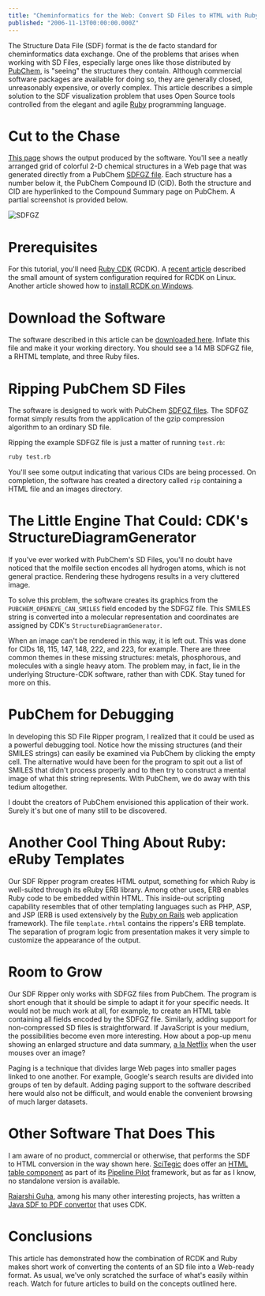 ```yaml
---
title: "Cheminformatics for the Web: Convert SD Files to HTML with Ruby CDK"
published: "2006-11-13T00:00:00.000Z"
---
```


The Structure Data File (SDF) format is the de facto standard for cheminformatics data exchange.  One of the problems that arises when working with SD Files, especially large ones like those distributed by <a href="http://pubchem.ncbi.nlm.nih.gov/">PubChem</a>, is "seeing" the structures they contain. Although commercial software packages are available for doing so, they are generally closed, unreasonably expensive, or overly complex. This article describes a simple solution to the SDF visualization problem that uses Open Source tools controlled from the elegant and agile <a href="http://www.ruby-lang.org">Ruby</a> programming language.

# Cut to the Chase

[This page](/images/posts/20061113/index.html) shows the output produced by the software. You'll see a neatly arranged grid of colorful 2-D chemical structures in a Web page that was generated directly from a PubChem <a href="/articles/2006/09/29/hacking-pubchem-direct-access-with-ftp">SDFGZ file</a>. Each structure has a number below it, the PubChem Compound ID (CID). Both the structure and CID are hyperlinked to the Compound Summary page on PubChem. A partial screenshot is provided below.

![SDFGZ](/images/posts/20061113/screenshot.png "SDFGZ")

# Prerequisites

For this tutorial, you'll need <a href="/articles/2006/10/30/agile-chemical-informatics-development-with-cdk-and-ruby-rcdk-0-3-0">Ruby CDK</a> (RCDK). A <a href="/articles/2006/09/25/cdk-the-ruby-way-rcdk-0-2-0">recent article</a> described the small amount of system configuration required for RCDK on Linux. Another article showed how to <a href="/articles/2006/10/12/running-ruby-java-bridge-on-windows">install RCDK on Windows</a>.

# Download the Software

The software described in this article can be <a href="http://rubyforge.org/frs/download.php/14636/sdf-ripper-0.0.1.tar.gz">downloaded here</a>. Inflate this file and make it your working directory. You should see a 14 MB SDFGZ file, a RHTML template, and three Ruby files.

# Ripping PubChem SD Files

The software is designed to work with PubChem <a href="/articles/2006/09/29/hacking-pubchem-direct-access-with-ftp">SDFGZ files</a>. The SDFGZ format simply results from the application of the gzip compression algorithm to an ordinary SD file.

Ripping the example SDFGZ file is just a matter of running `test.rb`:

```bash
ruby test.rb
```

You'll see some output indicating that various CIDs are being processed. On completion, the software has created a directory called `rip` containing a HTML file and an images directory.

# The Little Engine That Could: CDK's StructureDiagramGenerator

If you've ever worked with PubChem's SD Files, you'll no doubt have noticed that the molfile section encodes all hydrogen atoms, which is not general practice. Rendering these hydrogens results in a very cluttered image.

To solve this problem, the software creates its graphics from the <code>PUBCHEM_OPENEYE_CAN_SMILES</code> field encoded by the SDFGZ file. This SMILES string is converted into a molecular representation and coordinates are assigned by CDK's <code>StructureDiagramGenerator</code>.

When an image can't be rendered in this way, it is left out. This was done for CIDs 18, 115, 147, 148, 222, and 223, for example. There are three common themes in these missing structures: metals, phosphorous, and molecules with a single heavy atom. The problem may, in fact, lie in the underlying Structure-CDK software, rather than with CDK. Stay tuned for more on this.

# PubChem for Debugging

In developing this SD File Ripper program, I realized that it could be used as a powerful debugging tool. Notice how the missing structures (and their SMILES strings) can easily be examined via PubChem by clicking the empty cell. The alternative would have been for the program to spit out a list of SMILES that didn't process properly and to then try to construct a mental image of what this string represents. With PubChem, we do away with this tedium altogether.

I doubt the creators of PubChem envisioned this application of their work. Surely it's but one of many still to be discovered.

# Another Cool Thing About Ruby: eRuby Templates

Our SDF Ripper program creates HTML output, something for which Ruby is well-suited through its eRuby ERB library. Among other uses, ERB enables Ruby code to be embedded within HTML. This inside-out scripting capability resembles that of other templating languages such as PHP, ASP, and JSP (ERB is used extensively by the <a href="http://www.rubyonrails.org/">Ruby on Rails</a> web application framework). The file `template.rhtml` contains the rippers's ERB template. The separation of program logic from presentation makes it very simple to customize the appearance of the output.

# Room to Grow

Our SDF Ripper only works with SDFGZ files from PubChem. The program is short enough that it should be simple to adapt it for your specific needs. It would not be much work at all, for example, to create an HTML table containing all fields encoded by the SDFGZ file. Similarly, adding support for non-compressed SD files is straightforward. If JavaScript is your medium, the possibilities become even more interesting. How about a pop-up menu showing an enlarged structure and data summary, <a href="http://netflix.com">a la Netflix</a> when the user mouses over an image?

Paging is a technique that divides large Web pages into smaller pages linked to one another. For example, Google's search results are divided into groups of ten by default. Adding paging support to the software described here would also not be difficult, and would enable the convenient browsing of much larger datasets.

# Other Software That Does This

I am aware of no product, commercial or otherwise, that performs the SDF to HTML conversion in the way shown here. <a href="http://scitegic.com">SciTegic</a> does offer an <a href="http://www.scitegic.com/products/reporting/">HTML table component</a> as part of its <a href="http://www.scitegic.com/products/overview/">Pipeline Pilot</a> framework, but as far as I know, no standalone version is available.

<a href="http://cheminfo.informatics.indiana.edu/~rguha/">Rajarshi Guha</a>, among his many other interesting projects, has written a <a href="http://cheminfo.informatics.indiana.edu/~rguha/code/java/#draw2d">Java SDF to PDF convertor</a> that uses CDK.

# Conclusions

This article has demonstrated how the combination of RCDK and Ruby makes short work of converting the contents of an SD file into a Web-ready format. As usual, we've only scratched the surface of what's easily within reach. Watch for future articles to build on the concepts outlined here.